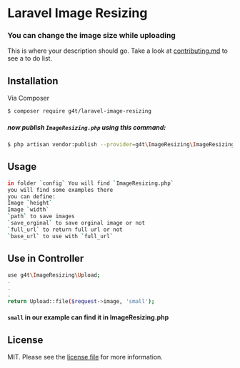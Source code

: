 # Laravel Image Resizing
### You can change the image size while uploading


This is where your description should go. Take a look at [contributing.md](contributing.md) to see a to do list.

## Installation

Via Composer

``` bash
$ composer require g4t/laravel-image-resizing
```

##### now publish `ImageResizing.php` using this command:

``` bash
$ php artisan vendor:publish --provider=g4t\ImageResizing\ImageResizingServiceProvider
```

## Usage

``` bash
in folder `config` You will find `ImageResizing.php`
you will find some examples there
you can define:
Image `height`
Image `width`
`path` to save images
`save_orginal` to save orginal image or not
`full_url` to return full url or not
`base_url` to use with `full_url`
```

## Use in Controller
``` bash
use g4t\ImageResizing\Upload;
.
.
.
return Upload::file($request->image, 'small');
```
#### `small` in our example can find it in ImageResizing.php


## License

MIT. Please see the [license file](license.md) for more information.

[ico-version]: https://img.shields.io/packagist/v/g4t/imagesoptimizer.svg?style=flat-square
[ico-downloads]: https://img.shields.io/packagist/dt/g4t/imagesoptimizer.svg?style=flat-square
[ico-travis]: https://img.shields.io/travis/g4t/imagesoptimizer/master.svg?style=flat-square
[ico-styleci]: https://styleci.io/repos/12345678/shield

[link-packagist]: https://packagist.org/packages/g4t/imagesoptimizer
[link-downloads]: https://packagist.org/packages/g4t/imagesoptimizer
[link-travis]: https://travis-ci.org/g4t/imagesoptimizer
[link-styleci]: https://styleci.io/repos/12345678
[link-author]: https://github.com/g4t
[link-contributors]: ../../contributors
